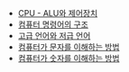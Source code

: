 <!-- BLOG-POST-LIST:START -->

- [CPU - ALU와 제어장치](https://zwoong.github.io/posts/alu%EC%99%80-%EC%A0%9C%EC%96%B4%EC%9E%A5%EC%B9%98/)
- [컴퓨터 명령어의 구조](https://zwoong.github.io/posts/%EB%AA%85%EB%A0%B9%EC%96%B4%EC%9D%98-%EA%B5%AC%EC%A1%B0/)
- [고급 언어와 저급 언어](https://zwoong.github.io/posts/high-level-and-low-level-languages/)
- [컴퓨터가 문자를 이해하는 방법](https://zwoong.github.io/posts/how-computers-understand-characters/)
- [컴퓨터가 숫자를 이해하는 방법](https://zwoong.github.io/posts/how-computers-understand-numbers/)
<!-- BLOG-POST-LIST:END -->
